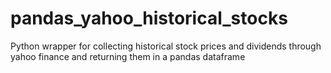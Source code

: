 # pandas_yahoo_historical_stocks
Python wrapper for collecting historical stock prices and dividends through yahoo finance and returning them in a pandas dataframe
